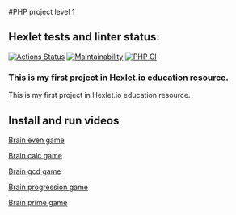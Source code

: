 #PHP project level 1

## Hexlet tests and linter status:
[![Actions Status](https://github.com/UsmonBarfakov/php-project-lvl1/workflows/hexlet-check/badge.svg)](https://github.com/UsmonBarfakov/php-project-lvl1/actions)
[![Maintainability](https://api.codeclimate.com/v1/badges/a99a88d28ad37a79dbf6/maintainability)](https://codeclimate.com/github/codeclimate/codeclimate/maintainability)
[![PHP CI](https://github.com/UsmonBarfakov/php-project-lvl1/actions/workflows/CI%20PHP.yml/badge.svg)](https://github.com/UsmonBarfakov/php-project-lvl1/actions/workflows/CI%20PHP.yml)

### This is my first project in Hexlet.io education resource.
This is my first project in Hexlet.io education resource.

## Install and run videos
[Brain even game](https://asciinema.org/a/TjPm5NbbrTsR7F7YzJbhH6wgo)

[Brain calc game](https://asciinema.org/a/C7W4nryYStLv9Wm5wnfHFJPqZ)

[Brain gcd game](https://asciinema.org/a/VC6mG0FNbZGvW2UwdrPOtYrWJ)

[Brain progression game](https://asciinema.org/a/CobjQvvT3lALSt02co9UfccCT)

[Brain prime game](https://asciinema.org/a/RG0QYjngN56hftYKIIAEg7nrs)

